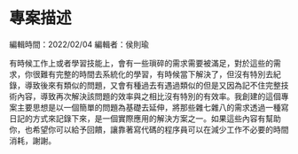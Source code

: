 # 專案描述

編輯時間：2022/02/04
編輯者：侯則瑜

有時候工作上或者學習技能上，會有一些瑣碎的需求需要被滿足，對於這些的需求，你很難有完整的時間去系統化的學習，有時候當下解決了，但沒有特別去紀錄，導致後來有類似的問題，又會有種過去有遇過類似的但是又因為記不住完整技術內容，導致再次解決該問題的效率與之相比沒有特別的有效率。我創建的這個專案主要思想是以一個簡單的問題為基礎去延伸，將那些雜七雜八的需求透過一種寫日記的方式來記錄下來，是一個實際應用的解決方案之一。如果這些內容有幫助你，也希望你可以給予回饋，讓靠著寫代碼的程序員可以在減少工作不必要的時間消耗，謝謝。
